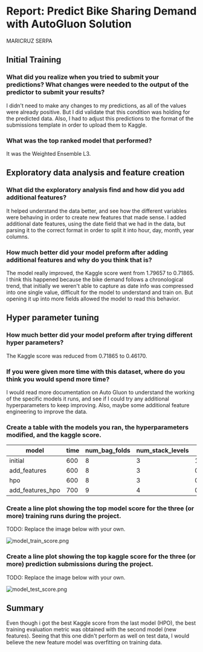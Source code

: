# Report: Predict Bike Sharing Demand with AutoGluon Solution
MARICRUZ SERPA

## Initial Training
### What did you realize when you tried to submit your predictions? What changes were needed to the output of the predictor to submit your results?
I didn't need to make any changes to my predictions, as all of the values were already positive. But I did validate that this condition was holding for the predicted data. Also, I had to adjust this predictions to the format of the submissions template in order to upload them to Kaggle.

### What was the top ranked model that performed?
It was the Weighted Ensemble L3. 

## Exploratory data analysis and feature creation
### What did the exploratory analysis find and how did you add additional features?
It helped understand the data better, and see how the different variables were behaving in order to create new features that made sense. I added additional date features, using the date field that we had in the data, but parsing it to the correct format in order to split it into hour, day, month, year columns.

### How much better did your model preform after adding additional features and why do you think that is?
The model really improved, the Kaggle score went from 1.79657 to 0.71865. I think this happened because the bike demand follows a chronological trend, that initially we weren't able to capture as date info was compressed into one single value, difficult for the model to understand and train on. But opening it up into more fields allowed the model to read this behavior. 

## Hyper parameter tuning
### How much better did your model preform after trying different hyper parameters?
The Kaggle score was reduced from 0.71865 to 0.46170.  

### If you were given more time with this dataset, where do you think you would spend more time?
I would read more documentation on Auto Gluon to understand the working of the specific models it runs, and see if I could try any additional hyperparameters to keep improving. Also, maybe some additional feature engineering to improve the data. 

### Create a table with the models you ran, the hyperparameters modified, and the kaggle score.
|model|time|num_bag_folds|num_stack_levels|score|
|--|--|--|--|--|
|initial|600|8|3|1.79657|
|add_features|600|8|3|0.71865|
|hpo|600|8|3|0.46170|
|add_features_hpo|700|9|4|0.67703|

### Create a line plot showing the top model score for the three (or more) training runs during the project.

TODO: Replace the image below with your own.

![model_train_score.png](img/model_train_score.png)

### Create a line plot showing the top kaggle score for the three (or more) prediction submissions during the project.

TODO: Replace the image below with your own.

![model_test_score.png](img/model_test_score.png)

## Summary
Even though i got the best Kaggle score from the last model (HPO), the best training evaluation metric was obtained with the second model (new features). Seeing that this one didn't perform as well on test data, I would believe the new feature model was overfitting on training data.  
